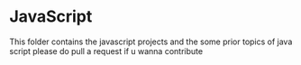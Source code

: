 # JavaScript
This folder contains the javascript projects and the some prior topics of java script
please do pull a request if u wanna contribute